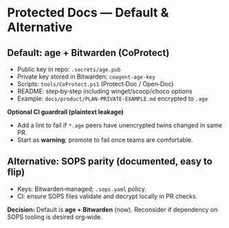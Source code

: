 # Protected Docs — Default & Alternative

## Default: age + Bitwarden (CoProtect)
- Public key in repo: `.secrets/age.pub`  
- Private key stored in Bitwarden: `coagent-age-key`  
- Scripts: `tools/CoProtect.ps1` (Protect‑Doc / Open‑Doc)  
- README: step‑by‑step including winget/scoop/choco options  
- Example: `docs/product/PLAN-PRIVATE-EXAMPLE.md` encrypted to `.age`

**Optional CI guardrail (plaintext leakage)**
- Add a lint to fail if `*.age` peers have unencrypted twins changed in same PR.  
- Start as **warning**; promote to fail once teams are comfortable.

## Alternative: SOPS parity (documented, easy to flip)
- Keys: Bitwarden‑managed; `.sops.yaml` policy.  
- CI: ensure SOPS files validate and decrypt locally in PR checks.

**Decision:** Default is **age + Bitwarden** (now). Reconsider if dependency on SOPS tooling is desired org‑wide.
